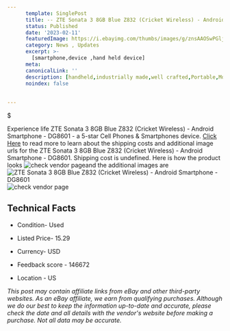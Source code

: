```yaml
---
      template: SinglePost
      title: -- ZTE Sonata 3 8GB Blue Z832 (Cricket Wireless) - Android Smartphone - DG8601
      status: Published
      date: '2023-02-11'
      featuredImage: https://i.ebayimg.com/thumbs/images/g/znsAAOSwPGljF6D4/s-l225.jpg
      category: News , Updates
      excerpt: >-
        [smartphone,device ,hand held device]
      meta:
      canonicalLink: ''
      description: [handheld,industrially made,well crafted,Portable,Mobile,Compact,Convenient,Lightweight,Maneuverable,Man-portable,Miniature,Carriable,Hand-held,Light,Holdable,Transportable,Mobile device,Pocket-sized,On-the-go,Wireless,Cordless,Compact size,Convenient size, smartphone,device ,hand held device]
      noindex: false
      
        
---
```

$

Experience life ZTE Sonata 3 8GB Blue Z832 (Cricket Wireless) - Android Smartphone - DG8601 - a 5-star Cell Phones & Smartphones device. [Click Here](https://www.ebay.com/itm/304621264141?hash=item46ecd79d0d%3Ag%3AznsAAOSwPGljF6D4&mkevt=1&mkcid=1&mkrid=711-53200-19255-0&campid=%253CePNCampaignId%253E&customid=%253CreferenceId%253E&toolid=10049) to read more to learn about the shipping costs and additional image urls for the ZTE Sonata 3 8GB Blue Z832 (Cricket Wireless) - Android Smartphone - DG8601. Shipping cost is undefined. Here is how the product looks ![check vendor page](https://i.ebayimg.com/thumbs/images/g/znsAAOSwPGljF6D4/s-l225.jpg)and the additional images are![ZTE Sonata 3 8GB Blue Z832 (Cricket Wireless) - Android Smartphone - DG8601](https://i.ebayimg.com/images/g/znsAAOSwPGljF6D4/s-l1600.jpg)![check vendor page](https://origin-galleryplus.ebayimg.com/ws/web/304621264141_2_0_1/225x225.jpg,https://origin-galleryplus.ebayimg.com/ws/web/304621264141_3_0_1/225x225.jpg,https://origin-galleryplus.ebayimg.com/ws/web/304621264141_4_0_1/225x225.jpg,https://origin-galleryplus.ebayimg.com/ws/web/304621264141_5_0_1/225x225.jpg,https://origin-galleryplus.ebayimg.com/ws/web/304621264141_6_0_1/225x225.jpg)



 ## Technical Facts 



     
      

 - Condition- Used 


      

 - Listed Price- 15.29 


      

 - Currency- USD 


      

 - Feedback score - 146672 


      

 - Location - US 


      
      

 *_This post may contain affiliate links from eBay and other third-party websites. As an eBay affiliate, we earn from qualifying purchases. Although we do our best to keep the information up-to-date and accurate, please check the date and all details with the vendor's website before making a purchase. Not all data may be accurate._*







